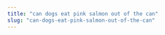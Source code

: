 ```yaml
---
title: "can dogs eat pink salmon out of the can"
slug: "can-dogs-eat-pink-salmon-out-of-the-can"
---
```


